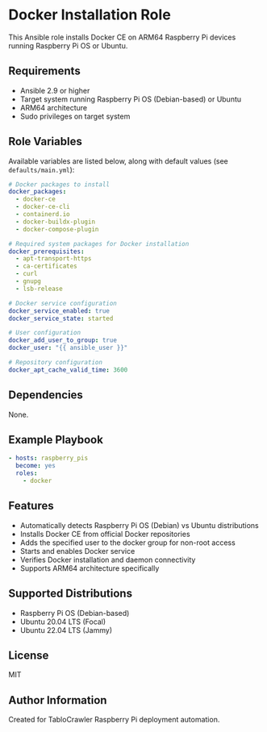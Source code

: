# Docker Installation Role

This Ansible role installs Docker CE on ARM64 Raspberry Pi devices running Raspberry Pi OS or Ubuntu.

## Requirements

- Ansible 2.9 or higher
- Target system running Raspberry Pi OS (Debian-based) or Ubuntu
- ARM64 architecture
- Sudo privileges on target system

## Role Variables

Available variables are listed below, along with default values (see `defaults/main.yml`):

```yaml
# Docker packages to install
docker_packages:
  - docker-ce
  - docker-ce-cli
  - containerd.io
  - docker-buildx-plugin
  - docker-compose-plugin

# Required system packages for Docker installation
docker_prerequisites:
  - apt-transport-https
  - ca-certificates
  - curl
  - gnupg
  - lsb-release

# Docker service configuration
docker_service_enabled: true
docker_service_state: started

# User configuration
docker_add_user_to_group: true
docker_user: "{{ ansible_user }}"

# Repository configuration
docker_apt_cache_valid_time: 3600
```

## Dependencies

None.

## Example Playbook

```yaml
- hosts: raspberry_pis
  become: yes
  roles:
    - docker
```

## Features

- Automatically detects Raspberry Pi OS (Debian) vs Ubuntu distributions
- Installs Docker CE from official Docker repositories
- Adds the specified user to the docker group for non-root access
- Starts and enables Docker service
- Verifies Docker installation and daemon connectivity
- Supports ARM64 architecture specifically

## Supported Distributions

- Raspberry Pi OS (Debian-based)
- Ubuntu 20.04 LTS (Focal)
- Ubuntu 22.04 LTS (Jammy)

## License

MIT

## Author Information

Created for TabloCrawler Raspberry Pi deployment automation.